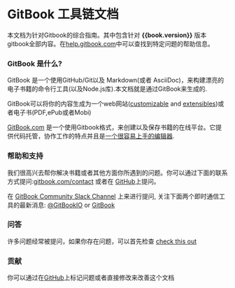 # GitBook 工具链文档

本文档为针对Gitbook的综合指南。其中包含针对 **{{book.version}}** 版本gitbook全部内容。在[help.gitbook.com](https://help.gitbook.com)中可以查找到特定问题的帮助信息。

### GitBook 是什么?

GitBook 是一个使用GitHub/Git以及 Markdown(或者 AsciiDoc)，来构建漂亮的电子书籍的命令行工具(以及Node.js库).本文档就是通过GitBook来生成的.

GitBook可以将你的内容生成为一个web网站([customizable](themes/README.md) and [extensibles](plugins/README.md))或者电子书(PDF,ePub或者Mobi)

[GitBook.com](https://www.gitbook.com) 是一个使用Gitbook格式，来创建以及保存书籍的在线平台。它提供代码托管，协作工作的特点并且是[一个很容易上手的编辑器](https://www.gitbook.com/editor).

### 帮助和支持

我们很高兴去帮你解决书籍或者其他方面你所遇到的问题。你可以通过下面的联系方式提问:[gitbook.com/contact](https://www.gitbook.com/contact) 或者在 [GitHub](https://github.com/GitbookIO/gitbook)上提问。

在 [GitBook Community Slack Channel](https://slack.gitbook.com) 上来进行提问, 关注下面两个即时通信工具的最新消息: [@GitBookIO](https://twitter.com/GitBookIO) or [GitBook](https://www.facebook.com/gitbookcom) 

### 问答

许多问题经常被提问，如果你存在问题，可以首先检查 [check this out](faq.md)

### 贡献

你可以通过在[GitHub](https://github.com/GitbookIO/gitbook)上标记问题或者直接修改来改善这个文档